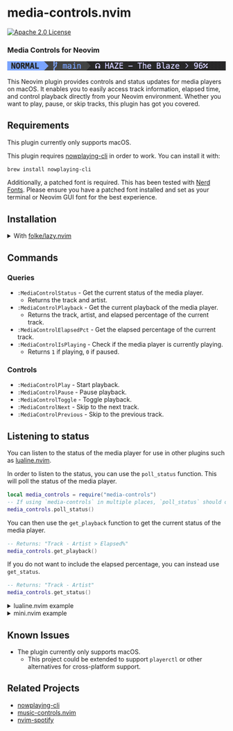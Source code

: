 # media-controls.nvim

[![Apache 2.0 License][license-shield]][license-url]

### Media Controls for Neovim

<img src="preview.gif" width="800em"/> <br>

This Neovim plugin provides controls and status updates for media players on macOS. It enables you to easily access track information, elapsed time, and control playback directly from your Neovim environment. Whether you want to play, pause, or skip tracks, this plugin has got you covered.

## Requirements

This plugin currently only supports macOS.

This plugin requires [nowplaying-cli](https://github.com/kirtan-shah/nowplaying-cli) in order to work. You can install it with:

```bash
brew install nowplaying-cli
```

Additionally, a patched font is required. This has been tested with [Nerd Fonts](https://www.nerdfonts.com/). Please ensure you have a patched font installed and set as your terminal or Neovim GUI font for the best experience.


## Installation

<details>
    <summary>With <a href="https://github.com/folke/lazy.nvim">folke/lazy.nvim</a></summary>

```lua
{
    "Vilos92/media-controls.nvim",
    dependencies = { "nvim-lua/plenary.nvim" },
}
```

</details>

## Commands

### Queries

- `:MediaControlStatus` - Get the current status of the media player.
  - Returns the track and artist.
- `:MediaControlPlayback` - Get the current playback of the media player.
  - Returns the track, artist, and elapsed percentage of the current track.
- `:MediaControlElapsedPct` - Get the elapsed percentage of the current track.
- `:MediaControlIsPlaying` - Check if the media player is currently playing.
  - Returns `1` if playing, `0` if paused.

### Controls

- `:MediaControlPlay` - Start playback.
- `:MediaControlPause` - Pause playback.
- `:MediaControlToggle` - Toggle playback.
- `:MediaControlNext` - Skip to the next track.
- `:MediaControlPrevious` - Skip to the previous track.

## Listening to status

You can listen to the status of the media player for use in other plugins such as [lualine.nvim](https://github.com/nvim-lualine/lualine.nvim).

In order to listen to the status, you can use the `poll_status` function. This will poll the status of the media player.

```lua
local media_controls = require("media-controls")
-- If using `media-controls` in multiple places, `poll_status` should only be called once.
media_controls.poll_status()
```

You can then use the `get_playback` function to get the current status of the media player.

```lua
-- Returns: "Track - Artist > Elapsed%"
media_controls.get_playback()
```

If you do not want to include the elapsed percentage, you can instead use `get_status`.

```lua
-- Returns: "Track - Artist"
media_controls.get_status()
```

<details>
<summary>lualine.nvim example</summary>

```lua
local media_controls = require("media-controls")
-- If using `media-controls` in multiple places, `poll_status` should only be called once.
media_controls.poll_status()

require("lualine").setup({
  options = { theme = "auto" },
  sections = {
    lualine_a = { "mode" },
    lualine_b = { "branch", "diff", "diagnostics" },
    lualine_c = {
      media_controls.get_playback(),
    },
    lualine_x = {
      "filename",
      "encoding",
      "fileformat",
      "filetype",
    },
    lualine_y = { "progress" },
    lualine_z = { "location" },
  },

  inactive_sections = {
    lualine_a = {},
    lualine_b = {},
    lualine_c = {
      media_controls.get_playback(),
    },
    lualine_x = { "filename", "location" },
    lualine_y = {},
    lualine_z = {},
  },
})
```
</details>

<details>
<summary>mini.nvim example</summary>

```lua
local media_controls = require("media-controls")
-- If using `media-controls` in multiple places, `poll_status` should only be called once.
media_controls.poll_status()

local footer = (function()
  local media_status = ""
  local timer = vim.loop.new_timer()

  timer:start(
    0,
    1000,
    vim.schedule_wrap(function()
      if vim.bo.filetype ~= "ministarter" then
        return
      end

      local new_media_status = media_controls.get_status()
      new_media_status = new_media_status or ""

      if new_media_status == media_status then
        return
      end

      media_status = new_media_status
      MiniStarter.refresh()
    end)
  )

  return function()
    return "Hello,\n\n📅 The current date is " .. os.date("%B %d, %Y") .. "\n\n" .. media_status
  end
end)()
```
</details>

## Known Issues

- The plugin currently only supports macOS.
  - This project could be extended to support `playerctl` or other alternatives for cross-platform support.

## Related Projects

- [nowplaying-cli](https://github.com/kirtan-shah/nowplaying-cli)
- [music-controls.nvim](https://github.com/AntonVanAssche/music-controls.nvim)
- [nvim-spotify](https://github.com/KadoBOT/nvim-spotify)

<!-- MARKDOWN LINKS & IMAGES -->

[license-shield]: https://img.shields.io/github/license/Vilos92/media-controls.nvim.svg?style=for-the-badge
[license-url]: https://github.com/Vilos92/media-controls.nvim/blob/main/LICENSE
